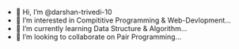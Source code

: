 - 👋 Hi, I’m @darshan-trivedi-10
- 👀 I’m interested in Compititive Programming & Web-Devlopment...
- 🌱 I’m currently learning Data Structure & Algorithm...
- 💞️ I’m looking to collaborate on Pair Programming...

<!---
darshan-trivedi-10/darshan-trivedi-10 is a ✨ special ✨ repository because its `README.md` (this file) appears on your GitHub profile.
You can click the Preview link to take a look at your changes.
--->
